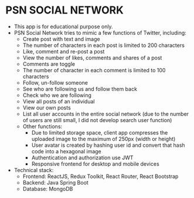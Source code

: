 # PSN SOCIAL NETWORK

- This app is for educational purpose only.
- PSN Social Network tries to mimic a few functions of Twitter, including:
  - Create post with text and image
  - The number of characters in each post is limited to 200 characters
  - Like, comment and re-post a post
  - View the number of likes, comments and shares of a post
  - Comments are toggle
  - The number of character in each comment is limited to 100 characters
  - Follow, un-follow someone
  - See who are following us and follow them back
  - Check who we are following
  - View all posts of an individual
  - View our own posts
  - List all user accounts in the entire social network (due to the number of users are still small, I did not develop search user function)
  - Other functions:
    - Due to limited storage space, client app compresses the uploaded image to the maximum of 250px (width or height)
    - User avatar is created by hashing user id and convert that hash code into a hexagonal image
    - Authentication and authorization use JWT
    - Responsive frontend for desktop and mobile devices
- Technical stack:
  - Frontend: ReactJS, Redux Toolkit, React Router, React Bootstrap
  - Backend: Java Spring Boot
  - Database: MongoDB



